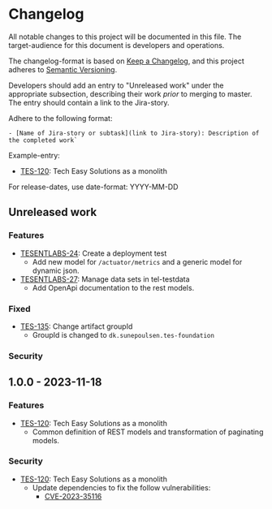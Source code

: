 # Changelog

All notable changes to this project will be documented in this file. The target-audience for this document
is developers and operations.

The changelog-format is based on [Keep a Changelog](https://keepachangelog.com/en/1.0.0/), and this project
adheres to [Semantic Versioning](https://semver.org/spec/v2.0.0.html).

Developers should add an entry to "Unreleased work" under the appropriate subsection, describing their work
_prior_ to merging to master. The entry should contain a link to the Jira-story.

Adhere to the following format:
```
- [Name of Jira-story or subtask](link to Jira-story): Description of the completed work`
```
Example-entry:

- [TES-120](https://sunepoulsen.atlassian.net/browse/TES-120): Tech Easy Solutions as a monolith

For release-dates, use date-format: YYYY-MM-DD

## Unreleased work

### Features

- [TESENTLABS-24](https://sunepoulsen.atlassian.net/browse/TESENTLABS-24): Create a deployment test
  - Add new model for `/actuator/metrics` and a generic model for dynamic json.
- [TESENTLABS-27](https://sunepoulsen.atlassian.net/browse/TESENTLABS-27): Manage data sets in tel-testdata
  - Add OpenApi documentation to the rest models.  

### Fixed

- [TES-135](https://sunepoulsen.atlassian.net/browse/TES-135): Change artifact groupId
  - GroupId is changed to `dk.sunepoulsen.tes-foundation`

### Security

## 1.0.0 - 2023-11-18

### Features

- [TES-120](https://sunepoulsen.atlassian.net/browse/TES-120): Tech Easy Solutions as a monolith
  - Common definition of REST models and transformation of paginating models. 

### Security

- [TES-120](https://sunepoulsen.atlassian.net/browse/TES-120): Tech Easy Solutions as a monolith
  - Update dependencies to fix the follow vulnerabilities:
    - [CVE-2023-35116](https://nvd.nist.gov/vuln/detail/CVE-2023-35116)
